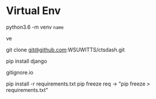 # Virtual Env
python3.6 -m venv `name`

ve

git clone git@github.com:WSUWITTS/ctsdash.git

pip install django

gitignore.io

pip install -r requirements.txt
pip freeze
req -> "pip freeze > requirements.txt"
